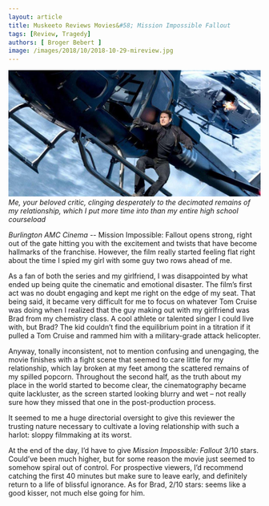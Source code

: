 ```yaml
---
layout: article
title: Muskeeto Reviews Movies&#58; Mission Impossible Fallout
tags: [Review, Tragedy]
authors: [ Broger Bebert ]
image: /images/2018/10/2018-10-29-mireview.jpg
---
```

![ *Me, your beloved critic, clinging desperately to the decimated remains of my relationship, which I put more time into than my entire high school courseload* ](/images/2018/10/2018-10-29-mireview.jpg)
*Me, your beloved critic, clinging desperately to the decimated remains of my relationship, which I put more time into than my entire high school courseload*

*Burlington AMC Cinema* -- Mission Impossible: Fallout opens strong, right out of the gate hitting you with the excitement and twists that have become hallmarks of the franchise. However, the film really started feeling flat right about the time I spied my girl with some guy two rows ahead of me. 

As a fan of both the series and my girlfriend, I was disappointed by what ended up being quite the cinematic and emotional disaster. The film’s first act was no doubt engaging and kept me right on the edge of my seat. That being said, it became very difficult for me to focus on whatever Tom Cruise was doing when I realized that the guy making out with my girlfriend was Brad from my chemistry class. A cool athlete or talented singer I could live with, but Brad? The kid couldn’t find the equilibrium point in a titration if it pulled a Tom Cruise and rammed him with a military-grade attack helicopter. 

Anyway, tonally inconsistent, not to mention confusing and unengaging, the movie finishes with a fight scene that seemed to care little for my relationship, which lay broken at my feet among the scattered remains of my spilled popcorn. Throughout the second half, as the truth about my place in the world started to become clear, the cinematography became quite lackluster, as the screen started looking blurry and wet – not really sure how they missed that one in the post-production process. 

It seemed to me a huge directorial oversight to give this reviewer the trusting nature necessary to cultivate a loving relationship with such a harlot: sloppy filmmaking at its worst. 

At the end of the day, I’d have to give *Mission Impossible: Fallout*  3/10 stars. Could’ve been much higher, but for some reason the movie just seemed to somehow spiral out of control. For prospective viewers, I’d recommend catching the first 40 minutes but make sure to leave early, and definitely return to a life of blissful ignorance. As for Brad, 2/10 stars: seems like a good kisser, not much else going for him.

